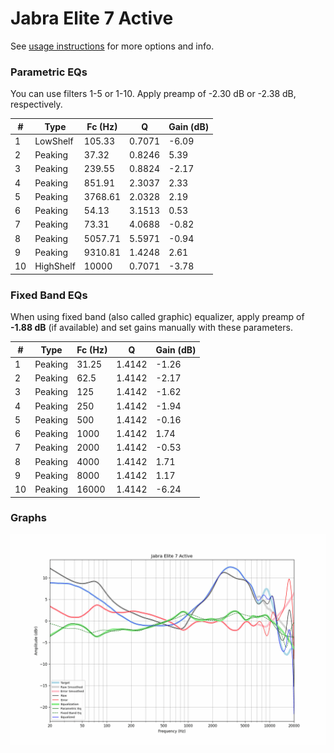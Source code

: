 # Jabra Elite 7 Active
See [usage instructions](https://github.com/jaakkopasanen/AutoEq#usage) for more options and info.

### Parametric EQs
You can use filters 1-5 or 1-10. Apply preamp of -2.30 dB or -2.38 dB, respectively.

|   # | Type      |   Fc (Hz) |      Q |   Gain (dB) |
|-----|-----------|-----------|--------|-------------|
|   1 | LowShelf  |    105.33 | 0.7071 |       -6.09 |
|   2 | Peaking   |     37.32 | 0.8246 |        5.39 |
|   3 | Peaking   |    239.55 | 0.8824 |       -2.17 |
|   4 | Peaking   |    851.91 | 2.3037 |        2.33 |
|   5 | Peaking   |   3768.61 | 2.0328 |        2.19 |
|   6 | Peaking   |     54.13 | 3.1513 |        0.53 |
|   7 | Peaking   |     73.31 | 4.0688 |       -0.82 |
|   8 | Peaking   |   5057.71 | 5.5971 |       -0.94 |
|   9 | Peaking   |   9310.81 | 1.4248 |        2.61 |
|  10 | HighShelf |  10000    | 0.7071 |       -3.78 |

### Fixed Band EQs
When using fixed band (also called graphic) equalizer, apply preamp of **-1.88 dB** (if available) and set gains manually with these parameters.

|   # | Type    |   Fc (Hz) |      Q |   Gain (dB) |
|-----|---------|-----------|--------|-------------|
|   1 | Peaking |     31.25 | 1.4142 |       -1.26 |
|   2 | Peaking |     62.5  | 1.4142 |       -2.17 |
|   3 | Peaking |    125    | 1.4142 |       -1.62 |
|   4 | Peaking |    250    | 1.4142 |       -1.94 |
|   5 | Peaking |    500    | 1.4142 |       -0.16 |
|   6 | Peaking |   1000    | 1.4142 |        1.74 |
|   7 | Peaking |   2000    | 1.4142 |       -0.53 |
|   8 | Peaking |   4000    | 1.4142 |        1.71 |
|   9 | Peaking |   8000    | 1.4142 |        1.17 |
|  10 | Peaking |  16000    | 1.4142 |       -6.24 |

### Graphs
![](./Jabra%20Elite%207%20Active.png)
